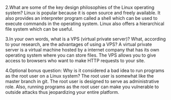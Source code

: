 2.What are some of the key design philosophies of the Linux operating system?
Linux is popular because it is open source and freely available. It also provides an interpreter program called a shell which can be used to execute commands in the operating system. Linux also offers a hierarchical file system which can be useful.

3.In your own words, what is a VPS (virtual private server)? What, according to your research, are the advantages of using a VPS?
A virtual private server is a virtual machine hosted by a internet company that has its own operating system where you can store files. The VPS allows you to give access to browsers who want to make HTTP requests to your site.

4.Optional bonus question: Why is it considered a bad idea to run programs as the root user on a Linux system?
The root user is somewhat like the master branch in git. The root user is designed to serve as administrative role. Also, running programs as the root user can make you vulnerable to outside attacks thus jeopardizing your entire platform.